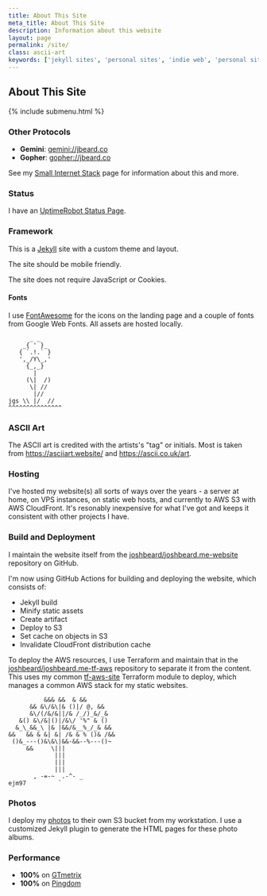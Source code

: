 ```yaml
---
title: About This Site
meta_title: About This Site
description: Information about this website
layout: page
permalink: /site/
class: ascii-art
keywords: ['jekyll sites', 'personal sites', 'indie web', 'personal site aws', 'landing page', 's3 site', 'cloudfront site']
---
```

## About This Site

{% include submenu.html %}

### Other Protocols

* __Gemini__: <a href="gemini://jbeard.co">gemini://jbeard.co</a>
* __Gopher__: <a href="gopher://jbeard.co">gopher://jbeard.co</a>

See my [Small Internet Stack](/site/small.html) page for information about this and
more.

### Status

I have an [UptimeRobot Status Page](https://stats.uptimerobot.com/V7ZMWilg5P).

### Framework

This is a [Jekyll](https://jekyllrb.com/) site with a custom theme and layout.

The site should be mobile friendly.

The site does not require JavaScript or Cookies.

#### Fonts

I use [FontAwesome](https://fontawesome.com/) for the icons on the landing page
and a couple of fonts from Google Web Fonts. All assets are hosted locally.

```ascii-art
      _ _
    _{ ' }_
   { `.!.` }
   ',_/Y\_,'
     {_,_}
       |
     (\|  /)
      \| //
       |//
jgs \\ |/  //
^^^^^^^^^^^^^^^
```

### ASCII Art

The ASCII art is credited with the artists's "tag" or initials. Most is taken from
<https://asciiart.website/> and <https://ascii.co.uk/art>.

### Hosting

I've hosted my website(s) all sorts of ways over the years - a server at home,
on VPS instances, on static web hosts, and currently to AWS S3 with AWS
CloudFront. It's resonably inexpensive for what I've got and keeps it consistent
with other projects I have.

### Build and Deployment

I maintain the website itself from the [joshbeard/joshbeard.me-website](https://github.com/joshbeard/joshbeard.me-website)
repository on GitHub.

I'm now using GitHub Actions for building and deploying the website, which consists of:

* Jekyll build
* Minify static assets
* Create artifact
* Deploy to S3
* Set cache on objects in S3
* Invalidate CloudFront distribution cache

To deploy the AWS resources, I use Terraform and maintain that in the
[joshbeard/joshbeard.me-tf-aws](https://github.com/joshbeard/joshbeard.me-tf-aws)
repository to separate it from the content. This uses my common [tf-aws-site](https://github.com/joshbeard/tf-aws-site)
Terraform module to deploy, which manages a common AWS stack for my static websites.

```ascii-art
          &&& &&  & &&
      && &\/&\|& ()|/ @, &&
      &\/(/&/&||/& /_/)_&/_&
   &() &\/&|()|/&\/ '%" & ()
  &_\_&&_\ |& |&&/&__%_/_& &&
&&   && & &| &| /& & % ()& /&&
 ()&_---()&\&\|&&-&&--%---()~
     &&     \|||
             |||
             |||
             |||
       , -=-~  .-^- _
ejm97         `
```

### Photos

I deploy my [photos](/photos) to their own S3 bucket from my workstation. I use
a customized Jekyll plugin to generate the HTML pages for these photo albums.

### Performance

* __100%__ on [GTmetrix](https://gtmetrix.com/reports/joshbeard.me/lC97jd4Z/)
* __100%__ on [Pingdom](https://tools.pingdom.com/#601dfb4687400000)
